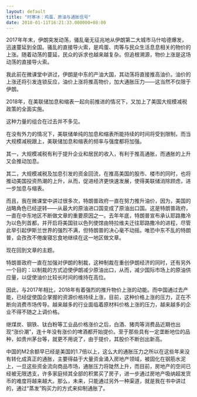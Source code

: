 ```yaml
---
layout: default
title: "时寒冰：鸡蛋、原油与通胀信号"
date: 2018-01-11T16:21:33.000000+08:00
---
```


2017年年末，伊朗突发动荡，骚乱毫无征兆地从伊朗第二大城市马什哈德爆发，迅速蔓延到全国。骚乱的直接导火索，是鸡蛋、肉等与民众生活息息相关的物价的上涨。随着动荡的蔓延，民众的诉求也越来越复杂。但追根溯源，物价上涨是这场动荡的直接导火索。

我此前在微课堂中讲过，伊朗是中东的产油大国，其动荡将直接推高油价。油价的上涨还将引发连锁反应，油价上涨将推高物价，加大通胀压力——这当然不仅限于伊朗。

2018年，在美联储加息和缩表一起向前推进的情况下，又加上了美国大规模减税政策的全面实施。

这种力量的组合在过去并不多见。

在没有外力的情况下，美联储单纯的加息和缩表所能持续的时间将受到限制，而当大规模减税跟上，美联储加息和缩表的频率与强度都将加强。

其一，大规模减税有利于提升企业和居民的收入，有利于推高通胀，而通胀的上升又会推动加息。

其二，大规模减税及加息引发的资金回流，在推高美国的股市、楼市的同时，也将推动美国投资热潮的上升，从而，促进经济更快速发展，使得美联储消除顾虑，进一步加息与缩表。

而且，我在微课堂中讲过很多次，特朗普政府一直在努力推升油价，因为，美国的战略角色已经逆转——从最大的原油进口国变成了原油出口国。这是特朗普政府，一直在中东地区不断做文章的重要原因之一。去年年底，特朗普宣布承认耶路撒冷为以色列首都，并开启将美国驻以色列使馆由特拉维夫迁往耶路撒冷的进程，尽管此举引起伊斯兰世界的强烈不满，但特朗普的决心毫不动摇。唯恐中东不乱的特朗普，会孜孜不倦废寝忘食地继续在这一地区做文章。

现在回到文章的主题。

特朗普政府一直在加强对伊朗的制裁，这种制裁在重创伊朗经济的同时，还有另外一个目的：以制裁的方式迫使伊朗减少原油出口，从而，减少国际市场上的原油供应量，以促使油价比较长时间的维持在高位。

因此，与2017年相比，2018年有着强烈的推升物价上涨的动能。而中国通过去产能，已经促使国企掌握的资源价格持续上涨，目前，这种价格上涨的压力，正在不断向消费市场传导。越来越多的行业面临着原材料价格上涨的压力，越来越多的企业不得不随之上调价格。

继煤炭、钢铁、钛白粉等工业品价格涨价之后，白酒、猪肉等消费品近期也出现“涨价潮”，连十年没有涨价的啤酒都开始提价。至于那些具有一定垄断地位的品种，如贵州茅台等，就更不用说了，由于提价，其股价不断创出新高。

中国的M2余额早已经是美国的1.7倍以上，这么大的通胀压力之所以在这些年来没有转化成真正的通胀，主要得益于大量资金涌入房地产领域，被固化在钢筋水泥上，一旦这些资金流向商品市场，通胀压力将陡然上升，而目前，房地产的空间已经被无限透支，许多家庭倾其全部的积累买了房子，进一步通过房地产吸纳超发货币的难度将越来越大。那么，未来，只能通过另外一种渠道，就是我在书中讲过的，通过“蒸发”购买力的方式来抑制通胀了。

